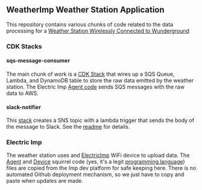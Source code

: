 ## WeatherImp Weather Station Application
This repository contains various chunks of code related to the data processing for a [Weather Station Wirelessly Connected to Wunderground](https://learn.sparkfun.com/tutorials/weather-station-wirelessly-connected-to-wunderground)


### CDK Stacks
#### sqs-message-consumer

The main chunk of work is a [CDK Stack](src/cdk/sqs-message-consumer) that wires up a SQS Queue, Lambda, and DynamoDB table to store the raw data emitted by the weather station. The Electric Imp [Agent code](src/imp/agent.nut) sends SQS messages with the raw data to AWS.
#### slack-notifier

This [stack](src/cdk/sqs-message-consumer/lib/slack-notifier/slack-notifier-stack.ts) creates a SNS topic with a lambda trigger that sends the body of the message to Slack. See the [readme](src/cdk/sqs-message-consumer/lib/slack-notifier/README.md) for details.

### Electric Imp

The weather station uses and [ElectricImp](https://www.electricimp.com/platform/how-it-works/) WiFi device to upload data. The [Agent](src/imp/agent.nut) and [Device](src/imp/device.nut) squirrel code (yes, it's a legit [programming language](https://en.wikipedia.org/wiki/Squirrel_(programming_language))) files are copied from the Imp dev platform for safe keeping here. There is no automated Github deployment mechanism, so we just have to copy and paste when updates are made.
